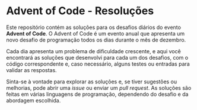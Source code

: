 # Advent of Code - Resoluções

Este repositório contém as soluções para os desafios diários do evento **Advent of Code**. O Advent of Code é um evento anual que apresenta um novo desafio de programação todos os dias durante o mês de dezembro.

Cada dia apresenta um problema de dificuldade crescente, e aqui você encontrará as soluções que desenvolvi para cada um dos desafios, com o código correspondente e, caso necessário, alguns testes ou entradas para validar as respostas.

Sinta-se à vontade para explorar as soluções e, se tiver sugestões ou melhorias, pode abrir uma *issue* ou enviar um *pull request*. As soluções são feitas em várias linguagens de programação, dependendo do desafio e da abordagem escolhida.
